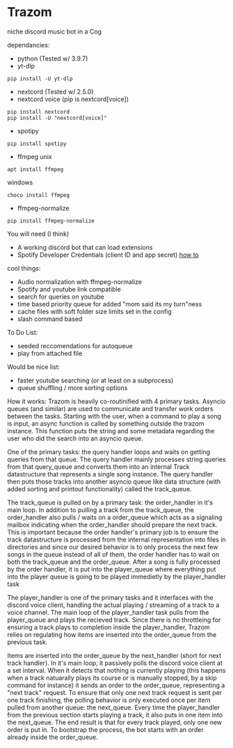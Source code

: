 # Trazom
niche discord music bot in a Cog

dependancies:
 - python (Tested w/ 3.9.7) 
 - yt-dlp
 ```
pip install -U yt-dlp
 ```
 - nextcord (Tested w/ 2.5.0)
 - nextcord voice (pip is nextcord\[voice\])
```
pip install nextcord
pip install -U "nextcord[voice]"
```
 - spotipy
```
pip install spotipy
 ```
 - ffmpeg
unix
```
apt install ffmpeg
 ```
windows
```
choco install ffmpeg
 ```
 - ffmpeg-normalize
 ```
pip install ffmpeg-normalize
 ```

You will need (I think)
 - A working discord bot that can load extensions
 - Spotify Developer Credentials (client ID and app secret) [how to](https://developer.spotify.com/documentation/web-api/tutorials/getting-started)

cool things:
 - Audio normalization with ffmpeg-normalize
 - Spotify and youtube link compatible
 - search for queries on youtube
 - time based priority queue for added "mom said its my turn"ness
 - cache files with soft folder size limits set in the config
 - slash command based

To Do List:
 - seeded reccomendations for autoqueue
 - play from attached file

Would be nice list:
 - faster youtube searching (or at least on a subprocess)
 - queue shuffling / more sorting options

How it works:
Trazom is heavily co-routinified with 4 primary tasks. Asyncio queues (and similar) are used to
communicate and transfer work orders between the tasks. Starting with the user, when a command to play a song is input, an async function is called by something outside the trazom instance. This function puts the string and some metadata regarding the user who did the search into an asyncio queue.

One of the primary tasks: the query handler loops and waits on getting queries from that queue. The query handler mainly processes string queries from that query_queue and converts them into an internal Track datastructure that represents a single song instance. The query handler then puts those tracks into another asyncio queue like data structure (with added sorting and printout functionality) called the track_queue.

The track_queue is pulled on by a primary task: the order_handler in it's main loop. In addition to pulling a track from the track_queue, the order_handler also pulls / waits on a order_queue which acts as a signaling mailbox indicating when the order_handler should prepare the next track. This is important because the order handler's primary job is to ensure the track 
datastructure is processed from the internal representation into files in directories and since our desired behavior is to only process the next few songs in the queue instead of all of them, the order handler has to wait on both the track_queue and the order_queue. After a song is fully processed by the order handler, it is put into the player_queue where everything put into the player queue is going to be played immedietly by the player_handler task

The player_handler is one of the primary tasks and it interfaces with the discord voice client, handling the actual playing / streaming of a track to a voice channel. The main loop of the player_handler task pulls from the player_queue and plays the recieved track. Since there is no throttleing for ensuring a track plays to completion inside the player_handler, Trazom relies on regulating how items are inserted into the order_queue from the previous task.

Items are inserted into the order_queue by the next_handler (short for next track handler). In it's main loop, it passively polls the discord voice client at a set interval. When it detects that nothing is currently playing (this happens when a track natuarally plays its course or is manually stopped, by a skip command for instance) it sends an order to the order_queue, representing a "next track" request. To ensure that only one next track request is sent per one track finishing, the polling behavior is only executed once per item pulled from another queue: the next_queue. Every time the player_handler from the previous section starts playing a track, it also puts in one item into the next_queue. The end result is that for every track played, only one new order is put in. To bootstrap the process, the bot starts with an order already inside the order_queue. 
